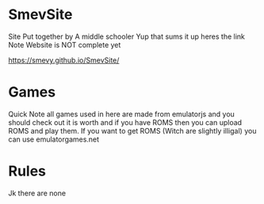 # SmevSite
Site Put together by A middle schooler Yup that sums it up heres the link
Note Website is NOT complete yet

https://smevy.github.io/SmevSite/

# Games
Quick Note all games used in here are made from emulatorjs and you should check out
it is worth and if you have ROMS then you can upload ROMS and play them. If you want to get ROMS (Witch are slightly illigal)
you can use emulatorgames.net

# Rules

Jk there are none 
